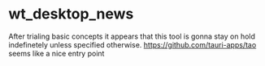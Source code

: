 # wt_desktop_news

After trialing basic concepts it appears that this tool is gonna stay on hold indefinetely unless specified otherwise.
https://github.com/tauri-apps/tao seems like a nice entry point
